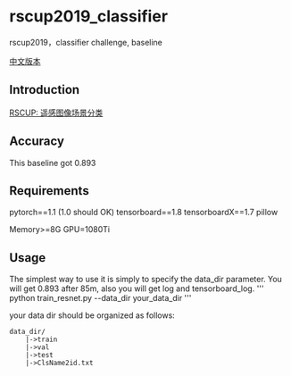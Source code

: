 # rscup2019_classifier
rscup2019，classifier challenge, baseline

[中文版本](https://github.com/Parker-Lyu/rscup2019_classifier_baseline/blob/master/README_CN.md)

## Introduction
[RSCUP: 遥感图像场景分类](http://rscup.bjxintong.com.cn/#/theme/1)

## Accuracy
This baseline got 0.893

## Requirements
pytorch==1.1 (1.0 should OK)
tensorboard==1.8
tensorboardX==1.7
pillow

Memory>=8G
GPU=1080Ti 

## Usage
The simplest way to use it is simply to specify the data_dir parameter. You will get 0.893 after 85m, also you will get log and tensorboard_log.
'''
python train_resnet.py --data_dir your_data_dir
'''

your data dir should be organized as follows:
```
data_dir/
    |->train
    |->val
    |->test
    |->ClsName2id.txt
```